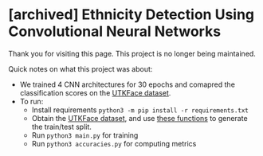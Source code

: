 # [archived] Ethnicity Detection Using Convolutional Neural Networks

Thank you for visiting this page. This project is no longer being maintained.

Quick notes on what this project was about:

* We trained 4 CNN architectures for 30 epochs and comapred the classification scores on the [UTKFace dataset](https://susanqq.github.io/UTKFace/).
* To run:
  * Install requirements `python3 -m pip install -r requirements.txt`
  * Obtain the [UTKFace dataset](https://susanqq.github.io/UTKFace/), and use [these functions](https://github.com/nmakes/ethnicity-detection-v1/blob/031944e308ef4274129074c8c62f58d18a1eb48e/main.py#L395-L402) to generate the train/test split.
  * Run `python3 main.py` for training
  * Run `python3 accuracies.py` for computing metrics
